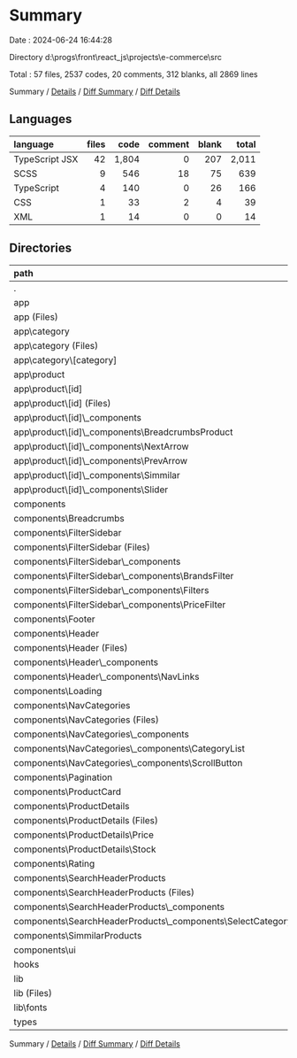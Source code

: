 # Summary

Date : 2024-06-24 16:44:28

Directory d:\\progs\\front\\react_js\\projects\\e-commerce\\src

Total : 57 files,  2537 codes, 20 comments, 312 blanks, all 2869 lines

Summary / [Details](details.md) / [Diff Summary](diff.md) / [Diff Details](diff-details.md)

## Languages
| language | files | code | comment | blank | total |
| :--- | ---: | ---: | ---: | ---: | ---: |
| TypeScript JSX | 42 | 1,804 | 0 | 207 | 2,011 |
| SCSS | 9 | 546 | 18 | 75 | 639 |
| TypeScript | 4 | 140 | 0 | 26 | 166 |
| CSS | 1 | 33 | 2 | 4 | 39 |
| XML | 1 | 14 | 0 | 0 | 14 |

## Directories
| path | files | code | comment | blank | total |
| :--- | ---: | ---: | ---: | ---: | ---: |
| . | 57 | 2,537 | 20 | 312 | 2,869 |
| app | 14 | 758 | 18 | 102 | 878 |
| app (Files) | 4 | 459 | 18 | 62 | 539 |
| app\\category | 3 | 121 | 0 | 16 | 137 |
| app\\category (Files) | 1 | 22 | 0 | 3 | 25 |
| app\\category\\[category] | 2 | 99 | 0 | 13 | 112 |
| app\\product | 7 | 178 | 0 | 24 | 202 |
| app\\product\\[id] | 7 | 178 | 0 | 24 | 202 |
| app\\product\\[id] (Files) | 2 | 79 | 0 | 8 | 87 |
| app\\product\\[id]\\_components | 5 | 99 | 0 | 16 | 115 |
| app\\product\\[id]\\_components\\BreadcrumbsProduct | 1 | 19 | 0 | 3 | 22 |
| app\\product\\[id]\\_components\\NextArrow | 1 | 14 | 0 | 3 | 17 |
| app\\product\\[id]\\_components\\PrevArrow | 1 | 14 | 0 | 3 | 17 |
| app\\product\\[id]\\_components\\Simmilar | 1 | 17 | 0 | 3 | 20 |
| app\\product\\[id]\\_components\\Slider | 1 | 35 | 0 | 4 | 39 |
| components | 35 | 1,531 | 0 | 171 | 1,702 |
| components\\Breadcrumbs | 1 | 50 | 0 | 3 | 53 |
| components\\FilterSidebar | 5 | 234 | 0 | 23 | 257 |
| components\\FilterSidebar (Files) | 2 | 87 | 0 | 7 | 94 |
| components\\FilterSidebar\\_components | 3 | 147 | 0 | 16 | 163 |
| components\\FilterSidebar\\_components\\BrandsFilter | 1 | 42 | 0 | 3 | 45 |
| components\\FilterSidebar\\_components\\Filters | 1 | 73 | 0 | 11 | 84 |
| components\\FilterSidebar\\_components\\PriceFilter | 1 | 32 | 0 | 2 | 34 |
| components\\Footer | 1 | 17 | 0 | 4 | 21 |
| components\\Header | 4 | 114 | 0 | 12 | 126 |
| components\\Header (Files) | 2 | 32 | 0 | 6 | 38 |
| components\\Header\\_components | 2 | 82 | 0 | 6 | 88 |
| components\\Header\\_components\\NavLinks | 2 | 82 | 0 | 6 | 88 |
| components\\Loading | 1 | 11 | 0 | 3 | 14 |
| components\\NavCategories | 4 | 139 | 0 | 20 | 159 |
| components\\NavCategories (Files) | 2 | 95 | 0 | 12 | 107 |
| components\\NavCategories\\_components | 2 | 44 | 0 | 8 | 52 |
| components\\NavCategories\\_components\\CategoryList | 1 | 21 | 0 | 4 | 25 |
| components\\NavCategories\\_components\\ScrollButton | 1 | 23 | 0 | 4 | 27 |
| components\\Pagination | 1 | 45 | 0 | 4 | 49 |
| components\\ProductCard | 2 | 73 | 0 | 4 | 77 |
| components\\ProductDetails | 3 | 126 | 0 | 9 | 135 |
| components\\ProductDetails (Files) | 1 | 70 | 0 | 3 | 73 |
| components\\ProductDetails\\Price | 1 | 28 | 0 | 3 | 31 |
| components\\ProductDetails\\Stock | 1 | 28 | 0 | 3 | 31 |
| components\\Rating | 2 | 138 | 0 | 15 | 153 |
| components\\SearchHeaderProducts | 2 | 89 | 0 | 8 | 97 |
| components\\SearchHeaderProducts (Files) | 1 | 40 | 0 | 4 | 44 |
| components\\SearchHeaderProducts\\_components | 1 | 49 | 0 | 4 | 53 |
| components\\SearchHeaderProducts\\_components\\SelectCategory | 1 | 49 | 0 | 4 | 53 |
| components\\SimmilarProducts | 1 | 38 | 0 | 4 | 42 |
| components\\ui | 8 | 457 | 0 | 62 | 519 |
| hooks | 3 | 86 | 0 | 25 | 111 |
| lib | 4 | 123 | 2 | 11 | 136 |
| lib (Files) | 2 | 76 | 0 | 7 | 83 |
| lib\\fonts | 2 | 47 | 2 | 4 | 53 |
| types | 1 | 39 | 0 | 3 | 42 |

Summary / [Details](details.md) / [Diff Summary](diff.md) / [Diff Details](diff-details.md)